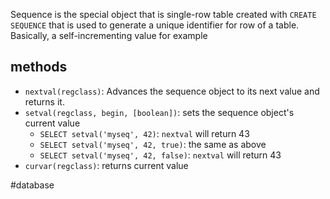 Sequence is the special object that is single-row table created with `CREATE SEQUENCE` that is used to generate a unique identifier for row of a table. 
Basically, a self-incrementing value for example

## methods

- `nextval(regclass)`: Advances the sequence object to its next value and returns it.
- `setval(regclass, begin, [boolean])`:  sets the sequence object's current value
	- `SELECT setval('myseq', 42)`:  `nextval` will return 43
	- `SELECT setval('myseq', 42, true)`:  the same as above
	- `SELECT setval('myseq', 42, false)`:  `nextval` will return 43
- `curvar(regclass)`: returns current value 


#database